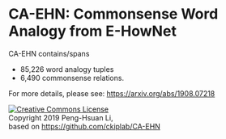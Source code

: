 # CA-EHN: Commonsense Word Analogy from E-HowNet

CA-EHN contains/spans
- 85,226 word analogy tuples
- 6,490 commonsense relations.

For more details, please see: https://arxiv.org/abs/1908.07218

<a rel="license" href="http://creativecommons.org/licenses/by-nc-sa/4.0/"><img alt="Creative Commons License" style="border-width:0" src="https://i.creativecommons.org/l/by-nc-sa/4.0/88x31.png" /></a><br />
Copyright 2019 Peng-Hsuan Li,<br />
based on https://github.com/ckiplab/CA-EHN
